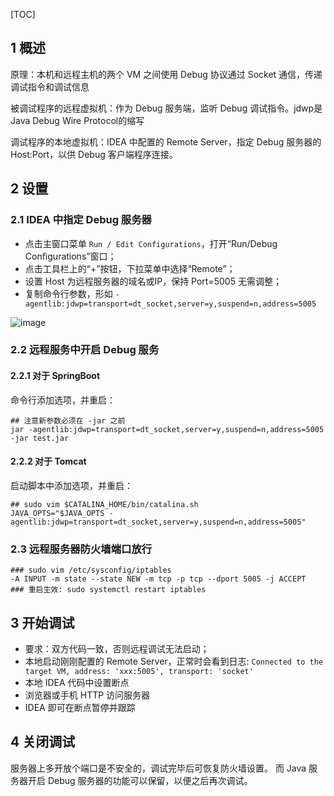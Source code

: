 

[TOC]

## 1 概述

原理：本机和远程主机的两个 VM 之间使用 Debug 协议通过 Socket 通信，传递调试指令和调试信息

被调试程序的远程虚拟机：作为 Debug 服务端，监听 Debug 调试指令。jdwp是Java Debug Wire Protocol的缩写

调试程序的本地虚拟机：IDEA 中配置的 Remote Server，指定 Debug 服务器的Host:Port，以供 Debug 客户端程序连接。

## 2 设置

### 2.1 IDEA 中指定 Debug 服务器

- 点击主窗口菜单 `Run / Edit Configurations`，打开“Run/Debug Configurations”窗口；
- 点击工具栏上的“+”按钮，下拉菜单中选择“Remote”；
- 设置 Host 为远程服务器的域名或IP，保持 Port=5005 无需调整；
- 复制命令行参数，形如 `-agentlib:jdwp=transport=dt_socket,server=y,suspend=n,address=5005`

![image](https://upload-images.jianshu.io/upload_images/7017140-87daca42bdc5ccfb?imageMogr2/auto-orient/strip%7CimageView2/2/w/1240)

### 2.2 远程服务中开启 Debug 服务

#### 2.2.1 对于 SpringBoot

命令行添加选项，并重启：

```shell
## 注意新参数必须在 -jar 之前
jar -agentlib:jdwp=transport=dt_socket,server=y,suspend=n,address=5005 -jar test.jar
```

#### 2.2.2 对于 Tomcat

启动脚本中添加选项，并重启：

```shell
## sudo vim $CATALINA_HOME/bin/catalina.sh
JAVA_OPTS="$JAVA_OPTS -agentlib:jdwp=transport=dt_socket,server=y,suspend=n,address=5005"
```

### 2.3 远程服务器防火墙端口放行

```shell
### sudo vim /etc/sysconfig/iptables
-A INPUT -m state --state NEW -m tcp -p tcp --dport 5005 -j ACCEPT
### 重启生效: sudo systemctl restart iptables
```

## 3 开始调试

- 要求：双方代码一致，否则远程调试无法启动；
- 本地启动刚刚配置的 Remote Server，正常时会看到日志: `Connected to the target VM, address: 'xxx:5005', transport: 'socket'`
- 本地 IDEA 代码中设置断点
- 浏览器或手机 HTTP 访问服务器
- IDEA 即可在断点暂停并跟踪

## 4 关闭调试

服务器上多开放个端口是不安全的，调试完毕后可恢复防火墙设置。 
而 Java 服务器开启 Debug 服务器的功能可以保留，以便之后再次调试。